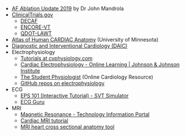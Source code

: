 - [AF Ablation Update 2019](https://www.drjohnm.org/2019/02/af-ablation-update-2019) by Dr John Mandrola
- [ClinicalTrials.gov](https://clinicaltrials.gov)
  - [DECAF](https://clinicaltrials.gov/ct2/results/refine?term=DECAF)
  - [ENCORE-VT](https://clinicaltrials.gov/ct2/results/refine?term=ENCORE-VT)
  - [QDOT-LAWT](https://clinicaltrials.gov/ct2/show/NCT04298177)
- [Atlas of Human CARDIAC Anatomy](http://www.vhlab.umn.edu/atlas/index.shtml) (University of Minnesota)  
- [Diagnostic and Interventional Cardiology (DAIC)](https://www.dicardiology.com/)
- Electrophysiology
  - [Tutorials at cvphysiology.com](https://www.cvphysiology.com/Tutorials/tutorials)
  - [Cardiac Electrophysiology - Online Learning | Johnson & Johnson Institute](https://jnjinstitute.com/en-us/online-profed-resources/resources/cardiac-electrophysiology)
  - [The Student Physiologist](https://thephysiologist.org/) (Online Cardiology Resource)
  - [GitHub repos on electrophysiology](https://github.com/topics/electrophysiology)
- ECG
  - [EPS 101 (Interactive Tutorial) - SVT Simulator](http://svtsim.com/eps.html)
  - [ECG Guru](http://www.ecgguru.com)
- MRI
  - [Magnetic Resonance - Technology Information Portal](https://www.mr-tip.com/)
  - [Cardiac MRI tutorial](http://www.vhlab.umn.edu/atlas/cardiac-mri-tutorial/index.shtml)
  - [MRI heart cross sectional anatomy tool](https://mrimaster.com/anatomy%20heart%20axial%20.html)
